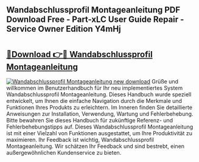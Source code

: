 ## Wandabschlussprofil Montageanleitung PDF Download Free - Part-xLC User Guide Repair - Service Owner Edition Y4mHj

# <h2><a href="http://df8al7.blite.top/?on=Wandabschlussprofil+Montageanleitung">🔗Download 👉🔴 Wandabschlussprofil Montageanleitung</a></h2>

[![Wandabschlussprofil Montageanleitung new download](https://i.imgur.com/lujVjoI.png)](http://df8al7.blite.top/?on=Wandabschlussprofil+Montageanleitung)
Grüße und willkommen im Benutzerhandbuch für Ihr neu implementiertes System Wandabschlussprofil Montageanleitung. Dieses Handbuch wurde speziell entwickelt, um Ihnen die einfache Navigation durch die Merkmale und Funktionen Ihres Produkts zu erleichtern. Im Inneren finden Sie detaillierte Anweisungen zur Installation, Verwendung, Wartung und Fehlerbehebung. Bitte bewahren Sie dieses Handbuch für zukünftige Referenz- und Fehlerbehebungstipps auf. Dieses Wandabschlussprofil Montageanleitung ist mit einer Vielzahl von Funktionen ausgestattet, um Ihre Produktivität zu maximieren. Ihr Feedback ist wichtig, Wandabschlussprofil Montageanleitung. Wir schätzen Ihr Feedback und sind bestrebt, einen außergewöhnlichen Kundenservice zu bieten.
